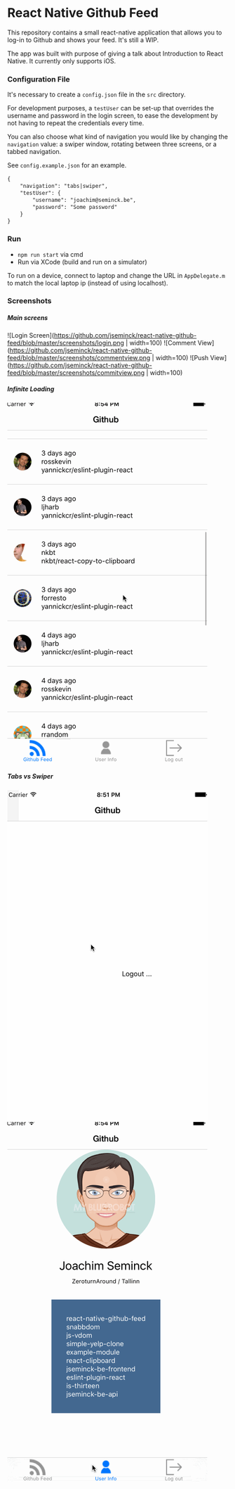 # React Native Github Feed

This repository contains a small react-native application that allows you to log-in to Github and shows your feed. It's still a WIP.

The app was built with purpose of giving a talk about Introduction to React Native. It currently only supports iOS.

### Configuration File

It's necessary to create a `config.json` file in the `src` directory.

For development purposes, a `testUser` can be set-up that overrides the username and password in the login screen, to ease the development by not having to repeat the credentials every time.

You can also choose what kind of navigation you would like by changing the `navigation` value: a swiper window, rotating between three screens, or a tabbed navigation.

See `config.example.json` for an example.
```
{
    "navigation": "tabs|swiper",
    "testUser": {
        "username": "joachim@seminck.be",
        "password": "Some password"
    }
}
```

### Run

* `npm run start` via cmd
* Run via XCode (build and run on a simulator)

To run on a device, connect to laptop and change the URL in `AppDelegate.m` to match the local laptop ip (instead of using localhost).

### Screenshots

##### Main screens

![Login Screen](https://github.com/jseminck/react-native-github-feed/blob/master/screenshots/login.png | width=100)
![Comment View](https://github.com/jseminck/react-native-github-feed/blob/master/screenshots/commentview.png | width=100)
![Push View](https://github.com/jseminck/react-native-github-feed/blob/master/screenshots/commitview.png | width=100)

##### Infinite Loading

![Infinte Loading](https://github.com/jseminck/react-native-github-feed/blob/master/screenshots/github_feed_loadmore.gif)

##### Tabs vs Swiper

![Swiper](https://github.com/jseminck/react-native-github-feed/blob/master/screenshots/github_feed_swiper.gif)
![Tabs](https://github.com/jseminck/react-native-github-feed/blob/master/screenshots/github_feed_tabs.gif)
